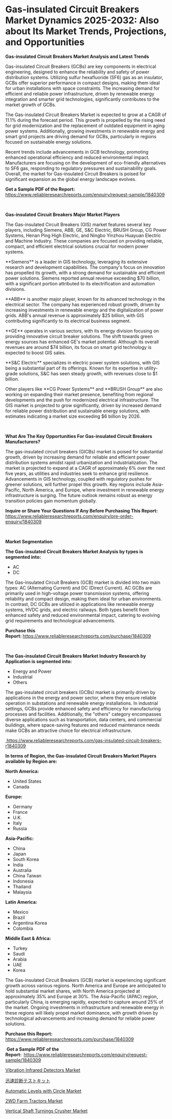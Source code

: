 <p><h1>Gas-insulated Circuit Breakers Market Dynamics 2025-2032: Also about Its Market Trends, Projections, and Opportunities</h1></p><p><strong>Gas-insulated Circuit Breakers Market Analysis and Latest Trends</strong></p>
<p><p>Gas-insulated Circuit Breakers (GCBs) are key components in electrical engineering, designed to enhance the reliability and safety of power distribution systems. Utilizing sulfur hexafluoride (SF6) gas as an insulator, GCBs offer superior performance in compact designs, making them ideal for urban installations with space constraints. The increasing demand for efficient and reliable power infrastructure, driven by renewable energy integration and smarter grid technologies, significantly contributes to the market growth of GCBs.</p><p>The Gas-insulated Circuit Breakers Market is expected to grow at a CAGR of 11.1% during the forecast period. This growth is propelled by the rising need for grid modernization and the replacement of outdated equipment in aging power systems. Additionally, growing investments in renewable energy and smart grid projects are driving demand for GCBs, particularly in regions focused on sustainable energy solutions.</p><p>Recent trends include advancements in GCB technology, promoting enhanced operational efficiency and reduced environmental impact. Manufacturers are focusing on the development of eco-friendly alternatives to SF6 gas, responding to regulatory pressures and sustainability goals. Overall, the market for Gas-insulated Circuit Breakers is poised for significant expansion as the global energy landscape evolves.</p></p>
<p><strong>Get a Sample PDF of the Report:&nbsp;</strong> <a href="https://www.reliableresearchreports.com/enquiry/request-sample/1840309?utm_campaign=48&utm_medium=2&utm_source=Github&utm_content=ia&utm_term=12042025&utm_id=gas-insulated-circuit-breakers">https://www.reliableresearchreports.com/enquiry/request-sample/1840309</a></p>
<p>&nbsp;</p>
<p><strong>Gas-insulated Circuit Breakers Major Market Players</strong></p>
<p><p>The Gas-insulated Circuit Breakers (GIS) market features several key players, including Siemens, ABB, GE, S&C Electric, BRUSH Group, CG Power Systems, Henan Ping High Electric, and Ningbo Yinzhou Huayuan Electric and Machine Industry. These companies are focused on providing reliable, compact, and efficient electrical solutions crucial for modern power systems.</p><p>**Siemens** is a leader in GIS technology, leveraging its extensive research and development capabilities. The company's focus on innovation has propelled its growth, with a strong demand for sustainable and efficient power solutions. Siemens reported annual revenue exceeding $70 billion, with a significant portion attributed to its electrification and automation divisions.</p><p>**ABB** is another major player, known for its advanced technology in the electrical sector. The company has experienced robust growth, driven by increasing investments in renewable energy and the digitalization of power grids. ABB's annual revenue is approximately $25 billion, with GIS contributing significantly to its electrical business segment.</p><p>**GE** operates in various sectors, with its energy division focusing on providing innovative circuit breaker solutions. The shift towards green energy sources has enhanced GE's market potential. Although its overall revenues are around $74 billion, its focus on smart grid technology is expected to boost GIS sales.</p><p>**S&C Electric** specializes in electric power system solutions, with GIS being a substantial part of its offerings. Known for its expertise in utility-grade solutions, S&C has seen steady growth, with revenues close to $1 billion.</p><p>Other players like **CG Power Systems** and **BRUSH Group** are also working on expanding their market presence, benefiting from regional developments and the push for modernized electrical infrastructure. The GIS market is projected to grow significantly, driven by increased demand for reliable power distribution and sustainable energy solutions, with estimates indicating a market size exceeding $6 billion by 2026.</p></p>
<p>&nbsp;</p>
<p><strong>What Are The Key Opportunities For Gas-insulated Circuit Breakers Manufacturers?</strong></p>
<p><p>The gas-insulated circuit breakers (GICBs) market is poised for substantial growth, driven by increasing demand for reliable and efficient power distribution systems amidst rapid urbanization and industrialization. The market is projected to expand at a CAGR of approximately 6% over the next five years, as utilities and industries seek to enhance grid resilience. Advancements in GIS technology, coupled with regulatory pushes for greener solutions, will further propel this growth. Key regions include Asia-Pacific, North America, and Europe, where investment in renewable energy infrastructure is surging. The future outlook remains robust as energy transition policies gain momentum globally.</p></p>
<p><strong>Inquire or Share Your Questions If Any Before Purchasing This Report:</strong> <a href="https://www.reliableresearchreports.com/enquiry/pre-order-enquiry/1840309?utm_campaign=48&utm_medium=2&utm_source=Github&utm_content=ia&utm_term=12042025&utm_id=gas-insulated-circuit-breakers">https://www.reliableresearchreports.com/enquiry/pre-order-enquiry/1840309</a></p>
<p>&nbsp;</p>
<p><strong>Market Segmentation</strong></p>
<p><strong>The Gas-insulated Circuit Breakers Market Analysis by types is segmented into:</strong></p>
<p><ul><li>AC</li><li>DC</li></ul></p>
<p><p>The Gas-insulated Circuit Breakers (GCB) market is divided into two main types: AC (Alternating Current) and DC (Direct Current). AC GCBs are primarily used in high-voltage power transmission systems, offering reliability and compact design, making them ideal for urban environments. In contrast, DC GCBs are utilized in applications like renewable energy systems, HVDC grids, and electric railways. Both types benefit from enhanced safety and reduced environmental impact, catering to evolving grid requirements and technological advancements.</p></p>
<p><strong>Purchase this Report:&nbsp;</strong><a href="https://www.reliableresearchreports.com/purchase/1840309?utm_campaign=48&utm_medium=2&utm_source=Github&utm_content=ia&utm_term=12042025&utm_id=gas-insulated-circuit-breakers">https://www.reliableresearchreports.com/purchase/1840309</a></p>
<p>&nbsp;</p>
<p><strong>The Gas-insulated Circuit Breakers Market Industry Research by Application is segmented into:</strong></p>
<p><ul><li>Energy and Power</li><li>Industrial</li><li>Others</li></ul></p>
<p><p>The gas-insulated circuit breakers (GCBs) market is primarily driven by applications in the energy and power sector, where they ensure reliable operation in substations and renewable energy installations. In industrial settings, GCBs provide enhanced safety and efficiency for manufacturing processes and facilities. Additionally, the "others" category encompasses diverse applications such as transportation, data centers, and commercial buildings, where space-saving features and reduced maintenance needs make GCBs an attractive choice for electrical infrastructure.</p></p>
<p><a href="https://www.reliableresearchreports.com/gas-insulated-circuit-breakers-r1840309?utm_campaign=48&utm_medium=2&utm_source=Github&utm_content=ia&utm_term=12042025&utm_id=gas-insulated-circuit-breakers">&nbsp;https://www.reliableresearchreports.com/gas-insulated-circuit-breakers-r1840309</a></p>
<p><strong>In terms of Region, the Gas-insulated Circuit Breakers Market Players available by Region are:</strong></p>
<p>
    <p> <strong> North America: </strong>
        <ul>
            <li>United States</li>
            <li>Canada</li>
        </ul>
        </p> 
    <p> <strong> Europe: </strong>
        <ul>
            <li>Germany</li>
            <li>France</li>
            <li>U.K.</li>
            <li>Italy</li>
            <li>Russia</li>
        </ul>
        </p> 
    <p> <strong> Asia-Pacific: </strong>
        <ul>
            <li>China</li>
            <li>Japan</li>
            <li>South Korea</li>
            <li>India</li>
            <li>Australia</li>
            <li>China Taiwan</li>
            <li>Indonesia</li>
            <li>Thailand</li>
            <li>Malaysia</li>
        </ul>
        </p> 
    <p> <strong> Latin America: </strong>
        <ul>
            <li>Mexico</li>
            <li>Brazil</li>
            <li>Argentina Korea</li>
            <li>Colombia</li>
        </ul>
        </p> 
    <p> <strong> Middle East & Africa: </strong>
        <ul>
            <li>Turkey</li>
            <li>Saudi</li>
            <li>Arabia</li>
            <li>UAE</li>
            <li>Korea</li>
        </ul>
    </p>
    </p>
<p><p>The Gas-insulated Circuit Breakers (GCB) market is experiencing significant growth across various regions. North America and Europe are anticipated to hold substantial market shares, with North America projected at approximately 35% and Europe at 30%. The Asia-Pacific (APAC) region, particularly China, is emerging rapidly, expected to capture around 25% of the market. Ongoing investments in infrastructure and renewable energy in these regions will likely propel market dominance, with growth driven by technological advancements and increasing demand for reliable power solutions.</p></p>
<p><strong>Purchase this Report: </strong><a href="https://www.reliableresearchreports.com/purchase/1840309?utm_campaign=48&utm_medium=2&utm_source=Github&utm_content=ia&utm_term=12042025&utm_id=gas-insulated-circuit-breakers">https://www.reliableresearchreports.com/purchase/1840309</a></p>
<p>&nbsp;<strong>Get a Sample PDF of the Report:&nbsp;&nbsp;</strong><a href="https://www.reliableresearchreports.com/enquiry/request-sample/1840309?utm_campaign=48&utm_medium=2&utm_source=Github&utm_content=ia&utm_term=12042025&utm_id=gas-insulated-circuit-breakers">https://www.reliableresearchreports.com/enquiry/request-sample/1840309</a></p>
<p><strong></strong></p>
<p><p><a href="https://github.com/haimamuirev8/Market-Research-Report-List-1/blob/main/vibration-infrared-detectors-market.md?utm_campaign=48&utm_medium=2&utm_source=Github&utm_content=ia&utm_term=12042025&utm_id=gas-insulated-circuit-breakers">Vibration Infrared Detectors Market</a></p><p><a href="https://github.com/lababdou/Market-Research-Report-List-7/blob/main/563253554948.md?utm_campaign=48&utm_medium=2&utm_source=Github&utm_content=ia&utm_term=12042025&utm_id=gas-insulated-circuit-breakers">迅速診断テストキット</a></p><p><a href="https://github.com/ludongfomban/Market-Research-Report-List-1/blob/main/automatic-levels-with-circle-market.md?utm_campaign=48&utm_medium=2&utm_source=Github&utm_content=ia&utm_term=12042025&utm_id=gas-insulated-circuit-breakers">Automatic Levels with Circle Market</a></p><p><a href="https://github.com/naulasulakr0/Market-Research-Report-List-1/blob/main/2wd-farm-tractors-market.md?utm_campaign=48&utm_medium=2&utm_source=Github&utm_content=ia&utm_term=12042025&utm_id=gas-insulated-circuit-breakers">2WD Farm Tractors Market</a></p><p><a href="https://github.com/giardafshaxb/Market-Research-Report-List-1/blob/main/vertical-shaft-turnings-crusher-market.md?utm_campaign=48&utm_medium=2&utm_source=Github&utm_content=ia&utm_term=12042025&utm_id=gas-insulated-circuit-breakers">Vertical Shaft Turnings Crusher Market</a></p></p>